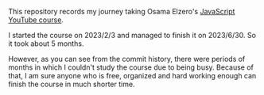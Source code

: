 
This repository records my journey taking Osama Elzero's [JavaScript YouTube course](https://www.youtube.com/playlist?list=PLDoPjvoNmBAx3kiplQR_oeDqLDBUDYwVv).

I started the course on 2023/2/3 and managed to finish it on 2023/6/30. So it took about 5 months. 

However, as you can see from the commit history, there were periods of months in which I couldn't study the course due to being busy.
Because of that, I am sure anyone who is free, organized and hard working enough can finish the course in much shorter time.
